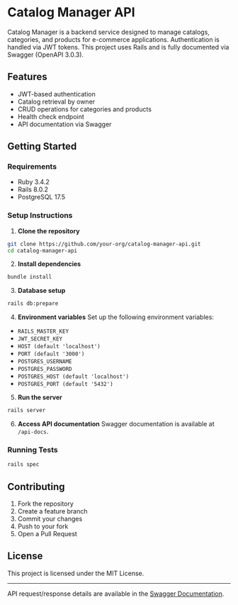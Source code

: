 # Catalog Manager API

Catalog Manager is a backend service designed to manage catalogs, categories, and products for e-commerce applications. Authentication is handled via JWT tokens. This project uses Rails and is fully documented via Swagger (OpenAPI 3.0.3).

## Features

* JWT-based authentication
* Catalog retrieval by owner
* CRUD operations for categories and products
* Health check endpoint
* API documentation via Swagger

## Getting Started

### Requirements

* Ruby 3.4.2
* Rails 8.0.2
* PostgreSQL 17.5

### Setup Instructions

1. **Clone the repository**

```bash
git clone https://github.com/your-org/catalog-manager-api.git
cd catalog-manager-api
```

2. **Install dependencies**

```bash
bundle install
```

3. **Database setup**

```bash
rails db:prepare
```

4. **Environment variables**
   Set up the following environment variables:

* `RAILS_MASTER_KEY`
* `JWT_SECRET_KEY`
* `HOST (default 'localhost')`
* `PORT (default '3000')`
* `POSTGRES_USERNAME`
* `POSTGRES_PASSWORD`
* `POSTGRES_HOST (default 'localhost')`
* `POSTGRES_PORT (default '5432')`

5. **Run the server**

```bash
rails server
```

6. **Access API documentation**
   Swagger documentation is available at `/api-docs`.

### Running Tests

```bash
rails spec
```

## Contributing

1. Fork the repository
2. Create a feature branch
3. Commit your changes
4. Push to your fork
5. Open a Pull Request

## License

This project is licensed under the MIT License.

---

API request/response details are available in the [Swagger Documentation](./swagger/v1/swagger.yaml).
